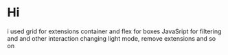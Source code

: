 # Hi 
i used grid for extensions container and flex for boxes 
JavaSript for filtering and and other interaction changing light mode, remove extensions and so on
